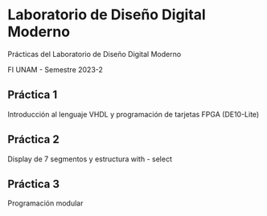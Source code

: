 # Laboratorio de Diseño Digital Moderno 

Prácticas del Laboratorio de Diseño Digital Moderno

FI UNAM - Semestre 2023-2

## Práctica 1

Introducción al lenguaje VHDL y programación de tarjetas FPGA (DE10-Lite)

## Práctica 2

Display de 7 segmentos y estructura with - select

## Práctica 3

Programación modular
